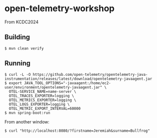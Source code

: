 # open-telemetry-workshop

From KCDC2024


## Building

```console
$ mvn clean verify
```

## Running

```console
$ curl -L -O https://github.com/open-telemetry/opentelemetry-java-instrumentation/releases/latest/download/opentelemetry-javaagent.jar
$ export JAVA_TOOL_OPTIONS="-javaagent:/home/ec2-user/environment/opentelemetry-javaagent.jar" \
  OTEL-SERVICE_NAME=name-server \
  OTEL_TRACES_EXPORTER=logging \
  OTEL_METRICS_EXPORTER=logging \
  OTEL_LOGS_EXPORTER=logging \
  OTEL_METRIC_EXPORT_INTERVAL=60000
$ mvn spring-boot:run
```

From another window:

```console
$ curl "http://localhost:8080/?firstname=Jeremiah&surname=Bullfrog"
```
